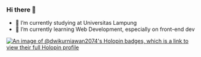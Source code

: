 ### Hi there 👋

- 🔭 I’m currently studying at Universitas Lampung
- 🌱 I’m currently learning Web Development, especially on front-end dev

[![An image of @dwikurniawan2074's Holopin badges, which is a link to view their full Holopin profile](https://holopin.me/dwikurniawan2074)](https://holopin.io/@dwikurniawan2074)
